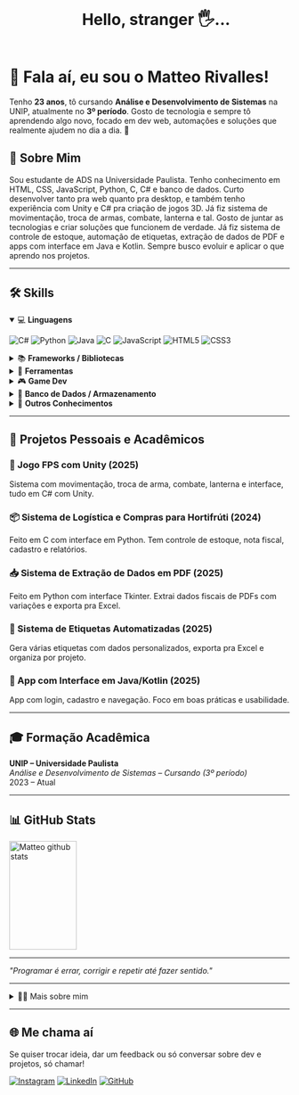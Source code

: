 <!--título-->
<div id="user-content-toc">
  <ul align="center">
    <summary><h1 style="display: inline-block">Hello, stranger 🖐...</h1></summary>
</div>

<!-- Presentation -->

# 👋 Fala aí, eu sou o Matteo Rivalles!

Tenho **23 anos**, tô cursando **Análise e Desenvolvimento de Sistemas** na UNIP, atualmente no **3º período**. Gosto de tecnologia e sempre tô aprendendo algo novo, focado em dev web, automações e soluções que realmente ajudem no dia a dia. 🌱

## 🎯 Sobre Mim

Sou estudante de ADS na Universidade Paulista. Tenho conhecimento em HTML, CSS, JavaScript, Python, C, C# e banco de dados. Curto desenvolver tanto pra web quanto pra desktop, e também tenho experiência com Unity e C# pra criação de jogos 3D. Já fiz sistema de movimentação, troca de armas, combate, lanterna e tal. Gosto de juntar as tecnologias e criar soluções que funcionem de verdade. Já fiz sistema de controle de estoque, automação de etiquetas, extração de dados de PDF e apps com interface em Java e Kotlin. Sempre busco evoluir e aplicar o que aprendo nos projetos.

---

## 🛠️ Skills

<details open>
<summary>💻 <strong>Linguagens</strong></summary>

![C#](https://img.shields.io/badge/C%23-239120?style=for-the-badge&logo=c-sharp&logoColor=white)
![Python](https://img.shields.io/badge/Python-3776AB?style=for-the-badge&logo=python&logoColor=white)
![Java](https://img.shields.io/badge/Java-ED8B00?style=for-the-badge&logo=java&logoColor=white)
![C](https://img.shields.io/badge/C-00599C?style=for-the-badge&logo=c&logoColor=white)
![JavaScript](https://img.shields.io/badge/JavaScript-F7DF1E?style=for-the-badge&logo=javascript&logoColor=black)
![HTML5](https://img.shields.io/badge/HTML5-E34F26?style=for-the-badge&logo=html5&logoColor=white)
![CSS3](https://img.shields.io/badge/CSS3-1572B6?style=for-the-badge&logo=css3&logoColor=white)

</details>

<details>
<summary>📚 <strong>Frameworks / Bibliotecas</strong></summary>

![CustomTkinter](https://img.shields.io/badge/CustomTkinter-FFB300?style=for-the-badge)
![Swing](https://img.shields.io/badge/Swing-007396?style=for-the-badge&logo=java&logoColor=white)
![Tailwind CSS](https://img.shields.io/badge/Tailwind_CSS-06B6D4?style=for-the-badge&logo=tailwind-css&logoColor=white)
![Next.js](https://img.shields.io/badge/Next.js-000000?style=for-the-badge&logo=nextdotjs&logoColor=white)
![Three.js](https://img.shields.io/badge/Three.js-000000?style=for-the-badge&logo=three.js&logoColor=white)
![OpenPyXL](https://img.shields.io/badge/OpenPyXL-134B70?style=for-the-badge)

</details>

<details>
<summary>🧰 <strong>Ferramentas</strong></summary>

![VS Code](https://img.shields.io/badge/VS_Code-007ACC?style=for-the-badge&logo=visual-studio-code&logoColor=white)
![Git](https://img.shields.io/badge/Git-F05032?style=for-the-badge&logo=git&logoColor=white)
![GitHub](https://img.shields.io/badge/GitHub-181717?style=for-the-badge&logo=github&logoColor=white)
![Eclipse](https://img.shields.io/badge/Eclipse-2C2255?style=for-the-badge&logo=eclipse&logoColor=white)
![IntelliJ IDEA](https://img.shields.io/badge/IntelliJ_IDEA-000000?style=for-the-badge&logo=intellij-idea&logoColor=white)
![DevC++](https://img.shields.io/badge/DevC++-blue?style=for-the-badge)
![Node.js](https://img.shields.io/badge/Node.js-339933?style=for-the-badge&logo=node.js&logoColor=white)

</details>

<details>
<summary>🎮 <strong>Game Dev</strong></summary>

![Unity](https://img.shields.io/badge/Unity-000000?style=for-the-badge&logo=unity&logoColor=white)
![Blender](https://img.shields.io/badge/Blender-F5792A?style=for-the-badge&logo=blender&logoColor=white)

> Desenvolvimento de movimentação, combate, animações, armas e lanternas integradas em jogos Unity (3D).  
> Modelagem básica, rig simples e exportação de personagem com prefab do Blender para Unity.

</details>

<details>
<summary>💾 <strong>Banco de Dados / Armazenamento</strong></summary>

![MySQL](https://img.shields.io/badge/MySQL-4479A1?style=for-the-badge&logo=mysql&logoColor=white)
![SQLite](https://img.shields.io/badge/SQLite-003B57?style=for-the-badge&logo=sqlite&logoColor=white)  
`JSON`, `TXT`

</details>

<details>
<summary>🧠 <strong>Outros Conhecimentos</strong></summary>

- Extração de dados de PDFs fiscais/logísticos com Regex e Python  
- Automação de etiquetas e geração de relatórios com Excel (OpenPyXL)  
- Interfaces gráficas com autenticação, múltiplas janelas e persistência  
- Sistemas integrados para logística, estoque, compras e pré-matrícula  
- Desenvolvimento com Tailwind, Next.js e TypeScript (em aprendizado)  

</details>

---

## 🚀 Projetos Pessoais e Acadêmicos

### 🔫 Jogo FPS com Unity (2025)  
Sistema com movimentação, troca de arma, combate, lanterna e interface, tudo em C# com Unity.

### 📦 Sistema de Logística e Compras para Hortifrúti (2024)  
Feito em C com interface em Python. Tem controle de estoque, nota fiscal, cadastro e relatórios.

### 📥 Sistema de Extração de Dados em PDF (2025)  
Feito em Python com interface Tkinter. Extrai dados fiscais de PDFs com variações e exporta pra Excel.

### 🧾 Sistema de Etiquetas Automatizadas (2025)  
Gera várias etiquetas com dados personalizados, exporta pra Excel e organiza por projeto.

### 📲 App com Interface em Java/Kotlin (2025)  
App com login, cadastro e navegação. Foco em boas práticas e usabilidade.

---

## 🎓 Formação Acadêmica

**UNIP – Universidade Paulista**  
*Análise e Desenvolvimento de Sistemas – Cursando (3º período)*  
2023 – Atual

---

## 📊 GitHub Stats

<a href="https://github.com/Srrivalles">
   <img width="49%" height="195px" src="https://github-readme-stats.vercel.app/api?username=Srrivalles&show_icons=true&count_private=true&hide_border=true&title_color=EEEEEE&icon_color=134B70&text_color=EEEEEE&bg_color=201E43" alt="Matteo github stats" /> 
</a>

---

_"Programar é errar, corrigir e repetir até fazer sentido."_

---

<details>
  <summary>👨‍💻 Mais sobre mim</summary>

## ⚡ Interesses

Moro no Brasil, curto programar, automatizar processos e criar soluções úteis. Falo inglês e tenho experiência com front, back e automações. Gosto de games, livros (principalmente romance, terror e ficção) e anime também.

---

_"Código é aprendizado na prática, errando e melhorando sempre."_

</details>

---

## 🌐 Me chama aí

Se quiser trocar ideia, dar um feedback ou só conversar sobre dev e projetos, só chamar!

[![Instagram](https://img.shields.io/badge/Instagram-E4405F?style=for-the-badge&logo=instagram&logoColor=white)](https://www.instagram.com/mattrivalles/profilecard/?igsh=Y2syMzBjdWVieDFw)
[![LinkedIn](https://img.shields.io/badge/LinkedIn-0077B5?style=for-the-badge&logo=linkedin&logoColor=white)](https://www.linkedin.com/in/matheus-andrade-835761174)
[![GitHub](https://img.shields.io/github/followers/Srrivalles?label=follow&style=social)](https://github.com/Srrivalles)
